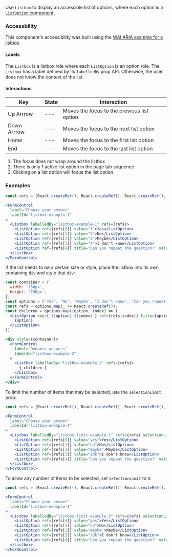 Use `Listbox` to display an accessible list of options, where each option is a [`ListOption` component](#/Components/ListOption).

### Accessbility

This component's accessibility was built using the [WAI ARIA example for a listbox](https://www.w3.org/TR/wai-aria-practices-1.1/examples/listbox/listbox-scrollable.html).

#### Labels

The `Listbox` is a listbox role where each `ListOption` is an option role.
The `Listbox` has a label defined by its `labelledBy` prop API.
Otherwise, the user does not know the context of the list.

#### Interactions

| Key | State | Interaction |
| --- | --- | --- |
| Up Arrrow | --- | Moves the focus to the previous list option |
| Down Arrrow | --- | Moves the focus to the next list option |
| Home | --- | Moves the focus to the first list option |
| End | --- | Moves the focus to the last list option |

1. The focus does not wrap around the listbox
1. There is only 1 active list option in the page tab sequence
1. Clicking on a list option will focus the list option.

### Examples

```jsx
const refs = [React.createRef(), React.createRef(), React.createRef(), React.createRef(), React.createRef()];

<FormControl
  label="Choose your answer"
  labelId="listbox-example-1"
>
  <Listbox labelledBy="listbox-example-1" refs={refs}>
    <ListOption ref={refs[0]} value="1">Yes</ListOption>
    <ListOption ref={refs[1]} value="2">No</ListOption>
    <ListOption ref={refs[2]} value="3">Maybe</ListOption>
    <ListOption ref={refs[3]} value="4">I don't know</ListOption>
    <ListOption ref={refs[4]} title="Can you repeat the question?" value="5">Can you repeat the question?</ListOption>
  </Listbox>
</FormControl>
```

If the list needs to be a certain size or style, place the listbox into its own containing `div` and style that `div`:

```jsx
const container = {
  width: '150px',
  height: '150px',
};
const options = ['Yes', 'No', 'Maybe', "I don't know", 'Can you repeat the question?'];
const refs = options.map(_ => React.createRef());
const children = options.map((option, index) => (
  <ListOption key={`${option}-${index}`} ref={refs[index]} title={option} value={option}>
    {option}
  </ListOption>
));

<div style={container}>
  <FormControl
    label="Dynamic answers"
    labelId="listbox-example-2"
  >
    <Listbox labelledBy="listbox-example-2" refs={refs}>
      { children }
    </Listbox>
  </FormControl>
</div>
```

To limit the number of items that may be selected, use the `selectionLimit` prop:

```jsx
const refs = [React.createRef(), React.createRef(), React.createRef(), React.createRef(), React.createRef()];

<FormControl
  label="Choose your answer"
  labelId="listbox-example-1"
>
  <Listbox labelledBy="listbox-limit-example-1" refs={refs} selectionLimit={1}>
    <ListOption ref={refs[0]} value="yes">Yes</ListOption>
    <ListOption ref={refs[1]} value="no">No</ListOption>
    <ListOption ref={refs[2]} value="maybe">Maybe</ListOption>
    <ListOption ref={refs[3]} value="idk">I don't know</ListOption>
    <ListOption ref={refs[4]} title="Can you repeat the question?" value="question">Can you repeat the question?</ListOption>
  </Listbox>
</FormControl>
```

To allow any number of items to be selected, set `selectionLimit` to `0`:

```jsx
const refs = [React.createRef(), React.createRef(), React.createRef(), React.createRef(), React.createRef()];

<FormControl
  label="Choose your answer"
  labelId="listbox-example-1"
>
  <Listbox labelledBy="listbox-limit-example-2" refs={refs} selectionLimit={0}>
    <ListOption ref={refs[0]} value="yes">Yes</ListOption>
    <ListOption ref={refs[1]} value="no">No</ListOption>
    <ListOption ref={refs[2]} value="maybe">Maybe</ListOption>
    <ListOption ref={refs[3]} value="idk">I don't know</ListOption>
    <ListOption ref={refs[4]} title="Can you repeat the question?" value="question">Can you repeat the question?</ListOption>
  </Listbox>
</FormControl>
```
